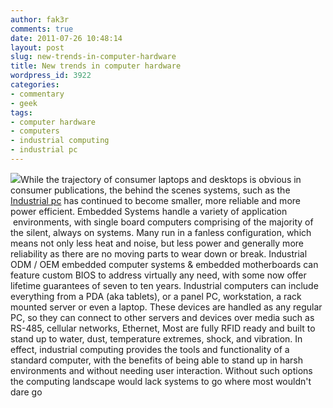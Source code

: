 ```yaml
---
author: fak3r
comments: true
date: 2011-07-26 10:48:14
layout: post
slug: new-trends-in-computer-hardware
title: New trends in computer hardware
wordpress_id: 3922
categories:
- commentary
- geek
tags:
- computer hardware
- computers
- industrial computing
- industrial pc
---
```


[![](http://fak3r.com/assets/industrial_computer.jpeg)](http://fak3r.com/2011/07/26/new-trends-in-computer-hardware/industrial_computer/)While the trajectory of consumer laptops and desktops is obvious in consumer publications, the behind the scenes systems, such as the [Industrial pc](http://www.kontron.com) has continued to become smaller, more reliable and more power efficient. Embedded Systems handle a variety of application  environments, with single board computers comprising of the majority of the silent, always on systems. Many run in a fanless configuration, which means not only less heat and noise, but less power and generally more reliability as there are no moving parts to wear down or break. Industrial ODM / OEM embedded computer systems & embedded motherboards can feature custom BIOS to address virtually any need, with some now offer lifetime guarantees of seven to ten years. Industrial computers can include everything from a PDA (aka tablets), or a panel PC, workstation, a rack mounted server or even a laptop. These devices are handled as any regular PC, so they can connect to other servers and devices over media such as RS-485, cellular networks, Ethernet, Most are fully RFID ready and built to stand up to water, dust, temperature extremes, shock, and vibration. In effect, industrial computing provides the tools and functionality of a standard computer, with the benefits of being able to stand up in harsh environments and without needing user interaction. Without such options the computing landscape would lack systems to go where most wouldn't dare go





